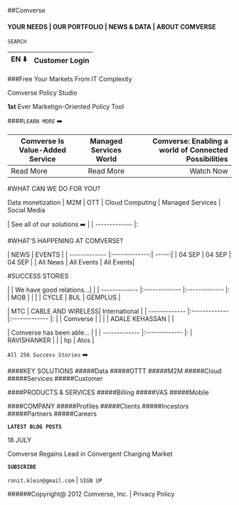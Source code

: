 ##Comverse
#### YOUR NEEDS  |  OUR PORTFOLIO   |   NEWS & DATA    |    ABOUT COMVERSE

`SEARCH`

| EN :arrow_down:       | Customer Login    |
| ------------- |:-------------:|

###Free Your Markets From IT Complexity

Comverse Policy Studio

**1st** Ever Marketign-Oriented Policy Tool

####`LEARN MORE` :arrow_right:

| Comverse Is Value-Added Service  | Managed Services World    | Comverse: Enabling a world of Connected Possibilities|
| ------------- |:-------------:| -----:|
| Read More      | Read More | Watch Now |

#WHAT CAN WE DO FOR YOU?

Data monetization	|	M2M | OTT | Cloud Computing | Managed Services | Social Media

| See all of our solutions :arrow_right:        |
| ------------- |:

#WHAT'S HAPPENING AT COMVERSE?

| NEWS  | EVENTS    | 
| ------------- |:-------------:| -----:|
| 04 SEP      | 04 SEP | 04 SEP |
| All News      | All Events | All Events|

#SUCCESS STORIES

|         |  We have good relations...|  |
| ------------- |:------------- |:------------- |:
| MOB      |  | |
| CYCLE      | BUL | GEMPLUS |


| MTC        |  CABLE AND WIRELESS| International  |
| ------------- |:------------- |:------------- |:
|      | Comverse | |
|     | ADALE KEHASSAN |  |

| Comverse has been able...        |  |
| ------------- |:------------- |:
|   RAVISHANKER   |  |
|   hp  | Atos |

`All 256 Success Stories` :arrow_right:

####KEY SOLUTIONS
#####Data
#####OTTT
#####M2M
#####Cloud
#####Services
#####Customer

####PRODUCTS & SERVICES
#####Billing
#####VAS
#####Mobile

####COMPANY
#####Profiles
#####Clients
#####Incestors
#####Partners
#####Careers

**`LATEST BLOG POSTS`**

18 JULY

Comverse Regains Lead in Convergent Charging Market

**`SUBSCRIBE`**

`ronit.klein@gmail.com` | `SIGN UP`


######Copyright@ 2012 Comverse, Inc. | Privacy Policy
